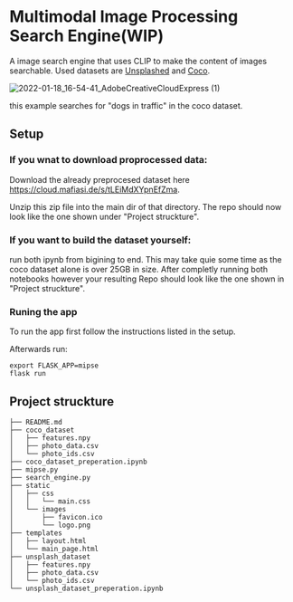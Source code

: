 # Multimodal Image Processing Search Engine(WIP)
A image search engine that uses CLIP to make the content of images searchable. Used datasets are [Unsplashed](https://unsplash.com/data) and [Coco](https://cocodataset.org/).

![2022-01-18_16-54-41_AdobeCreativeCloudExpress (1)](https://user-images.githubusercontent.com/24440000/149972485-d53ea8fc-417e-41e3-897d-a5a8c682a766.gif)


this example searches for "dogs in traffic" in the coco dataset.

## Setup
### If you wnat to download proprocessed data:
Download the already preprocesed dataset here https://cloud.mafiasi.de/s/tLEiMdXYpnEfZma.

Unzip this zip file into the main dir of that directory. The repo should now look like the one shown under "Project struckture".

### If you want to build the dataset yourself:
run both ipynb from bigining to end. This may take quie some time as the coco dataset alone is over 25GB in size. After completly running both notebooks however your resulting Repo should look like the one shown in "Project struckture".

### Runing the app
To run the app first follow the instructions listed in the setup.

Afterwards run:
```
export FLASK_APP=mipse
flask run
```

## Project struckture
```
├── README.md
├── coco_dataset
│   ├── features.npy
│   ├── photo_data.csv
│   └── photo_ids.csv
├── coco_dataset_preperation.ipynb
├── mipse.py
├── search_engine.py
├── static
│   ├── css
│   │   └── main.css
│   └── images
│       ├── favicon.ico
│       └── logo.png
├── templates
│   ├── layout.html
│   └── main_page.html
├── unsplash_dataset
│   ├── features.npy
│   ├── photo_data.csv
│   └── photo_ids.csv
└── unsplash_dataset_preperation.ipynb
```

